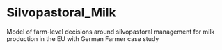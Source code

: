 # Silvopastoral_Milk
Model of farm-level decisions around silvopastoral management for milk production in the EU with German Farmer case study
